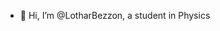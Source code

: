 - 👋 Hi, I’m @LotharBezzon, a student in Physics


<!---
LotharBezzon/LotharBezzon is a ✨ special ✨ repository because its `README.md` (this file) appears on your GitHub profile.
You can click the Preview link to take a look at your changes.
--->
